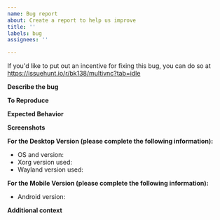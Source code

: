 ```yaml
---
name: Bug report
about: Create a report to help us improve
title: ''
labels: bug
assignees: ''

---
```


If you'd like to put out an incentive for fixing this bug, you can do so at https://issuehunt.io/r/bk138/multivnc?tab=idle

**Describe the bug**
<!-- A clear and concise description of what the bug is. -->

**To Reproduce**
<!-- Steps to reproduce the behavior:
1. Go to '...'
2. Click on '....'
3. Scroll down to '....'
4. See error
-->

**Expected Behavior**
<!-- A clear and concise description of what you expected to happen. -->

**Screenshots**
<!-- If applicable, add screenshots to help explain your problem. -->

**For the Desktop Version (please complete the following information):**
 - OS and version:
 - Xorg version used:
 - Wayland version used:

**For the Mobile Version (please complete the following information):**
 - Android version:

**Additional context**
<!-- Add any other context about the problem here. -->
